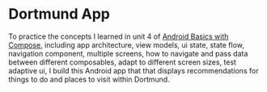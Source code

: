 # Dortmund App

To practice the concepts I learned in unit 4 of [Android Basics with Compose](https://developer.android.com/courses/android-basics-compose/course), including 
app architecture, view models, ui state, state flow, navigation component, multiple screens, how to navigate and pass data between different composables, adapt to different screen sizes, test adaptive ui, I build this Android app that that displays recommendations for things to do and places to visit within Dortmund.


